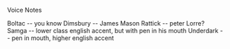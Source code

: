 Voice Notes


Boltac -- you know
Dimsbury -- James Mason
Rattick -- peter Lorre?
Samga -- lower class english accent, but with pen in his mouth
Underdark -- pen in mouth, higher english accent
